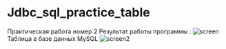 # Jdbc_sql_practice_table
Практическая работа номер 2 
Результат работы программы :
![screen](https://user-images.githubusercontent.com/72428254/195768691-40156dc7-1f6d-4453-a067-6091e47e5355.PNG)
Таблица в базе данных MySQL
![screen2](https://user-images.githubusercontent.com/72428254/195768741-d121ee65-23e5-402e-bcf8-e14e02242071.PNG)
